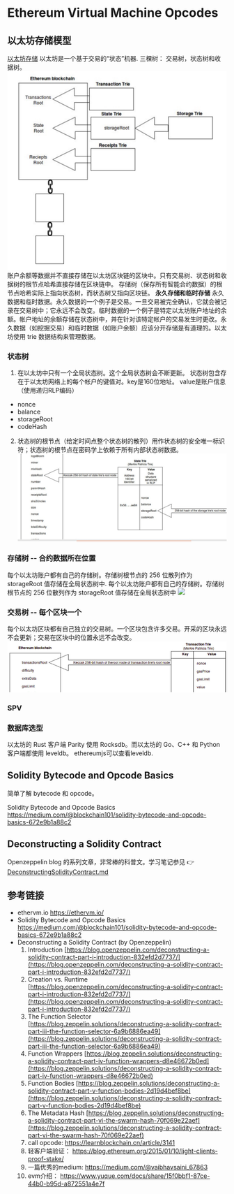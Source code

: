 # Ethereum Virtual Machine Opcodes

## 以太坊存储模型
[以太坊存储](./store.md)
以太坊是一个基于交易的“状态”机器.
三棵树： 交易树，状态树和收据树。![图](./img/storage.jpg)
账户余额等数据并不直接存储在以太坊区块链的区块中。只有交易树、状态树和收据树的根节点哈希直接存储在区块链中。
存储树（保存所有智能合约数据）的根节点哈希实际上指向状态树，而状态树又指向区块链。
**永久存储和临时存储**
永久数据和临时数据。永久数据的一个例子是交易。一旦交易被完全确认，它就会被记录在交易树中；它永远不会改变。临时数据的一个例子是特定以太坊账户地址的余额。帐户地址的余额存储在状态树中，并在针对该特定帐户的交易发生时更改。永久数据（如挖掘交易）和临时数据（如账户余额）应该分开存储是有道理的。以太坊使用 trie 数据结构来管理数据。

### 状态树
1. 在以太坊中只有一个全局状态树。这个全局状态树会不断更新。
状态树包含存在于以太坊网络上的每个帐户的键值对。key是160位地址。
value是账户信息（使用递归RLP编码）
- nonce
- balance
- storageRoot
- codeHash
2. 状态树的根节点（给定时间点整个状态树的散列）用作状态树的安全唯一标识符；状态树的根节点在密码学上依赖于所有内部状态树数据。
![](./img/stateTree.jpg)


### 存储树 -- 合约数据所在位置
每个以太坊账户都有自己的存储树。存储树根节点的 256 位散列作为 storageRoot 值存储在全局状态树中.
每个以太坊账户都有自己的存储树。存储树根节点的 256 位散列作为 storageRoot 值存储在全局状态树中
![](./img/storeTree.jpg)

### 交易树 -- 每个区块一个
每个以太坊区块都有自己独立的交易树。一个区块包含许多交易。开采的区块永远不会更新；交易在区块中的位置永远不会改变。
![](./img/transactionTree.png)

### SPV 

### 数据库选型
以太坊的 Rust 客户端 Parity 使用 Rocksdb。而以太坊的 Go、C++ 和 Python 客户端都使用 leveldb。
ethereumjs可以查看leveldb.


## Solidity Bytecode and Opcode Basics

简单了解 bytecode 和 opcode。

Solidity Bytecode and Opcode Basics <https://medium.com/@blockchain101/solidity-bytecode-and-opcode-basics-672e9b1a88c2>

## Deconstructing a Solidity Contract

Openzeppelin blog 的系列文章，非常棒的科普文。学习笔记参见 :point_right: [DeconstructingSolidityContract.md](./DeconstructingSolidityContract.md)

## 参考链接

- ethervm.io <https://ethervm.io/>
- Solidity Bytecode and Opcode Basics <https://medium.com/@blockchain101/solidity-bytecode-and-opcode-basics-672e9b1a88c2>
- Deconstructing a Solidity Contract (by Openzeppelin)
  1. Introduction [https://blog.openzeppelin.com/deconstructing-a-solidity-contract-part-i-introduction-832efd2d7737/](https://blog.openzeppelin.com/deconstructing-a-solidity-contract-part-i-introduction-832efd2d7737/)
  2. Creation vs. Runtime [https://blog.openzeppelin.com/deconstructing-a-solidity-contract-part-i-introduction-832efd2d7737/](https://blog.openzeppelin.com/deconstructing-a-solidity-contract-part-i-introduction-832efd2d7737/)
  3. The Function Selector [https://blog.zeppelin.solutions/deconstructing-a-solidity-contract-part-iii-the-function-selector-6a9b6886ea49](https://blog.zeppelin.solutions/deconstructing-a-solidity-contract-part-iii-the-function-selector-6a9b6886ea49)
  4. Function Wrappers [https://blog.zeppelin.solutions/deconstructing-a-solidity-contract-part-iv-function-wrappers-d8e46672b0ed](https://blog.zeppelin.solutions/deconstructing-a-solidity-contract-part-iv-function-wrappers-d8e46672b0ed)
  5. Function Bodies [https://blog.zeppelin.solutions/deconstructing-a-solidity-contract-part-v-function-bodies-2d19d4bef8be](https://blog.zeppelin.solutions/deconstructing-a-solidity-contract-part-v-function-bodies-2d19d4bef8be)
  6. The Metadata Hash [https://blog.zeppelin.solutions/deconstructing-a-solidity-contract-part-vi-the-swarm-hash-70f069e22aef](https://blog.zeppelin.solutions/deconstructing-a-solidity-contract-part-vi-the-swarm-hash-70f069e22aef)
  7. call opcode: https://learnblockchain.cn/article/3141
  8. 轻客户端验证： https://blog.ethereum.org/2015/01/10/light-clients-proof-stake/
  9. 一篇优秀的medium: https://medium.com/@vaibhavsaini_67863
  10. evm介绍： https://www.yuque.com/docs/share/15f0bbf1-87ce-44b0-b95d-a872551a4e7f 
